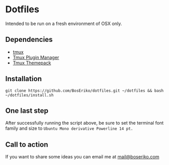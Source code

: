 # Dotfiles
Intended to be run on a fresh environment of OSX only.
## Dependencies
- [tmux](https://github.com/tmux/tmux/wiki)
- [Tmux Plugin Manager](https://github.com/tmux-plugins/tpm)
- [Tmux Themepack](https://github.com/jimeh/tmux-themepack)

## Installation

    git clone https://github.com/BosEriko/dotfiles.git ~/dotfiles && bash ~/dotfiles/install.sh

## One last step
After successfully running the script above, be sure to set the terminal font family and size to `Ubuntu Mono derivative Powerline 14 pt.`

## Call to action
If you want to share some ideas you can email me at mail@boseriko.com

